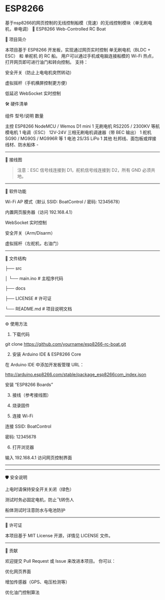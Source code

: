 # ESP8266
基于nsp8266的网页控制的无线控制船模（竞速）的无线控制模块（单无刷电机，单电调）
🚤 ESP8266 Web-Controlled RC Boat

📖 项目简介

本项目基于 ESP8266 开发板，实现通过网页实时控制 单无刷电机（BLDC + ESC） 和 单舵机 的 RC 船。
用户可以通过手机或电脑连接船模的 Wi-Fi 热点，打开网页即可进行油门和转向控制。
支持：

安全开关（防止上电电机突然转动）

虚拟摇杆（手机横屏控制更方便）

低延迟 WebSocket 实时控制


🛠 硬件清单

组件	型号/说明	数量

主控	ESP8266 NodeMCU / Wemos D1 mini	1
无刷电机	RS2205 / 2300KV 等航模电机	1
电调（ESC）	12V-24V 三相无刷电机调速器（带 BEC 输出）	1
舵机	SG90 / MG90S / MG996R 等	1
电池	2S/3S LiPo	1
其他	杜邦线、面包板或焊接线材、防水船体	-



---

🔌 接线图



> 注意：ESC 信号线连接到 D1，舵机信号线连接到 D2，所有 GND 必须共地。




---

📄 软件功能

Wi-Fi AP 模式（默认 SSID: BoatControl / 密码: 12345678）

内置网页服务器（访问 192.168.4.1）

WebSocket 实时控制

安全开关（Arm/Disarm）

虚拟摇杆（左舵机，右油门）



---

📂 文件结构

├── src

│   └── main.ino         # 主程序代码

├── docs

├── LICENSE              # 许可证

└── README.md            # 项目说明文档



---

⚙️ 使用方法

1. 下载代码

git clone https://github.com/yourname/esp8266-rc-boat.git


2. 安装 Arduino IDE & ESP8266 Core

在 Arduino IDE 中添加开发板管理 URL：

http://arduino.esp8266.com/stable/package_esp8266com_index.json

安装 “ESP8266 Boards”



3. 接线（参考接线图）


4. 烧录固件


5. 连接 Wi-Fi

连接 SSID: BoatControl

密码: 12345678



6. 打开浏览器

输入 192.168.4.1 访问网页控制界面





---

---

🛡 安全说明

上电时请保持安全开关关闭（绿色）

测试时务必固定电机，防止飞转伤人

船体测试时注意防水与电池防护



---

📜 许可证

本项目基于 MIT License 开源，详情见 LICENSE 文件。


---

🤝 贡献

欢迎提交 Pull Request 或 Issue 来改进本项目。
你可以：

优化网页界面

增加传感器（GPS、电压检测等）

优化油门控制算法

